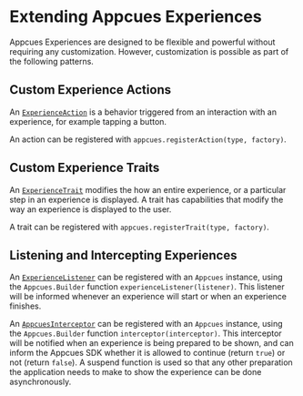 # Extending Appcues Experiences

Appcues Experiences are designed to be flexible and powerful without requiring any customization. However, customization is possible as part of the following patterns.

## Custom Experience Actions

An [`ExperienceAction`](https://github.com/appcues/appcues-android-sdk/blob/main/appcues/src/main/java/com/appcues/action/ExperienceAction.kt) is a behavior triggered from an interaction with an experience, for example tapping a button.

An action can be registered with `appcues.registerAction(type, factory)`.

## Custom Experience Traits

An [`ExperienceTrait`](https://github.com/appcues/appcues-android-sdk/blob/main/appcues/src/main/java/com/appcues/trait/ExperienceTrait.kt) modifies the how an entire experience, or a particular step in an experience is displayed. A trait has capabilities that modify the way an experience is displayed to the user.

A trait can be registered with `appcues.registerTrait(type, factory)`.


## Listening and Intercepting Experiences

An [`ExperienceListener`](https://github.com/appcues/appcues-android-sdk/blob/main/appcues/src/main/java/com/appcues/ExperienceListener.kt) can be registered with an `Appcues` instance, using the `Appcues.Builder` function `experienceListener(listener)`.  This listener will be informed whenever an experience will start or when an experience finishes.

An [`AppcuesInterceptor`](https://github.com/appcues/appcues-android-sdk/blob/main/appcues/src/main/java/com/appcues/AppcuesInterceptor.kt) can be registered with an `Appcues` instance, using the `Appcues.Builder` function `interceptor(interceptor)`.  This interceptor will be notified when an experience is being prepared to be shown, and can inform the Appcues SDK whether it is allowed to continue (return `true`) or not (return `false`).  A suspend function is used so that any other preparation the application needs to make to show the experience can be done asynchronously.